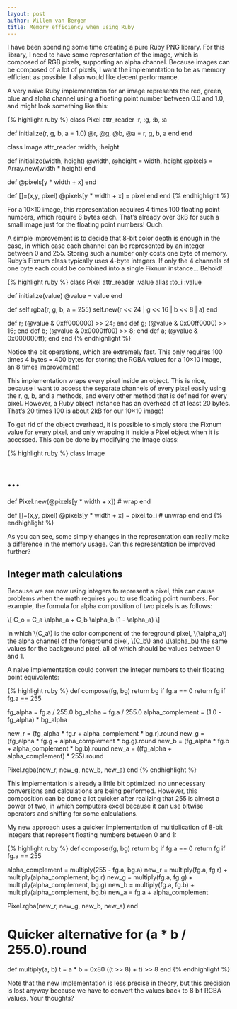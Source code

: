 ```yaml
---
layout: post
author: Willem van Bergen
title: Memory efficiency when using Ruby
---
```


I have been spending some time creating a pure Ruby PNG library. For this library, I need to have some representation of the image, which is composed of RGB pixels, supporting an alpha channel. Because images can be composed of a lot of pixels, I want the implementation to be as memory efficient as possible. I also would like decent performance.

A very naive Ruby implementation for an image represents the red, green, blue and alpha channel using a floating point number between 0.0 and 1.0, and might look something like this:

{% highlight ruby %}
class Pixel
  attr_reader :r, :g, :b, :a

  def initialize(r, g, b, a = 1.0)
    @r, @g, @b, @a = r, g, b, a
  end
end

class Image
  attr_reader :width, :height

  def initialize(width, height)
    @width, @height = width, height
    @pixels = Array.new(width * height)
  end

  def [](x,y)
    @pixels[y * width + x]
  end

  def []=(x,y, pixel)
    @pixels[y * width + x] = pixel
  end
end
{% endhighlight %}

For a 10×10 image, this representation requires 4 times 100 floating point numbers, which require 8 bytes each. That’s already over 3kB for such a small image just for the floating point numbers! Ouch.

A simple improvement is to decide that 8-bit color depth is enough in the case, in which case each channel can be represented by an integer between 0 and 255. Storing such a number only costs one byte of memory. Ruby’s Fixnum class typically uses 4-byte integers. If only the 4 channels of one byte each could be combined into a single Fixnum instance… Behold!

{% highlight ruby %}
class Pixel
  attr_reader :value
  alias :to_i :value

  def initialize(value)
    @value = value
  end

  def self.rgba(r, g, b, a = 255)
    self.new(r << 24 | g << 16 | b << 8 | a)
  end

  def r; (@value & 0xff000000) >> 24; end
  def g; (@value & 0x00ff0000) >> 16; end
  def b; (@value & 0x0000ff00) >>  8; end
  def a; (@value & 0x000000ff); end
end
{% endhighlight %}

Notice the bit operations, which are extremely fast. This only requires 100 times 4 bytes = 400 bytes for storing the RGBA values for a 10×10 image, an 8 times improvement!

This implementation wraps every pixel inside an object. This is nice, because I want to access the separate channels of every pixel easily using the r, g, b, and a methods, and every other method that is defined for every pixel. However, a Ruby object instance has an overhead of at least 20 bytes. That’s 20 times 100 is about 2kB for our 10×10 image!

To get rid of the object overhead, it is possible to simply store the Fixnum value for every pixel, and only wrapping it inside a Pixel object when it is accessed. This can be done by modifying the Image class:

{% highlight ruby %}
class Image
  # ...

  def [](x,y)
    Pixel.new(@pixels[y * width + x]) # wrap
  end

  def []=(x,y, pixel)
    @pixels[y * width + x] = pixel.to_i # unwrap
  end
end
{% endhighlight %}

As you can see, some simply changes in the representation can really make a difference in the memory usage. Can this representation be improved further?

## Integer math calculations

Because we are now using integers to represent a pixel, this can cause problems when the math requires you to use floating point numbers. For example, the formula for alpha composition of two pixels is as follows:

\\[ C_o = C_a \alpha_a + C_b \alpha_b (1 - \alpha_a) \\]

in which \\(C_a\\) is the color component of the foreground pixel, \\(\alpha_a\\) the alpha channel of the foreground pixel, \\(C_b\\) and \\(\alpha_b\\) the same values for the background pixel, all of which should be values between 0 and 1.

A naive implementation could convert the integer numbers to their floating point equivalents:

{% highlight ruby %}
def compose(fg, bg)
  return bg if fg.a == 0
  return fg if fg.a == 255

  fg_alpha = fg.a / 255.0
  bg_alpha = fg.a / 255.0
  alpha_complement = (1.0 - fg_alpha) * bg_alpha

  new_r = (fg_alpha * fg.r + alpha_complement * bg.r).round
  new_g = (fg_alpha * fg.g + alpha_complement * bg.g).round
  new_b = (fg_alpha * fg.b + alpha_complement * bg.b).round
  new_a = ((fg_alpha + alpha_complement) * 255).round

  Pixel.rgba(new_r, new_g, new_b, new_a)
end
{% endhighlight %}

This implementation is already a little bit optimized: no unnecessary conversions and calculations are being performed. However, this composition can be done a lot quicker after realizing that 255 is almost a power of two, in which computers excel because it can use bitwise operators and shifting for some calculations.

My new approach uses a quicker implementation of multiplication of 8-bit integers that represent floating numbers between 0 and 1:

{% highlight ruby %}
def compose(fg, bg)
  return bg if fg.a == 0
  return fg if fg.a == 255

  alpha_complement = multiply(255 - fg.a, bg.a)
  new_r = multiply(fg.a, fg.r) + multiply(alpha_complement, bg.r)
  new_g = multiply(fg.a, fg.g) + multiply(alpha_complement, bg.g)
  new_b = multiply(fg.a, fg.b) + multiply(alpha_complement, bg.b)
  new_a = fg.a + alpha_complement

  Pixel.rgba(new_r, new_g, new_b, new_a)
end

# Quicker alternative for (a * b / 255.0).round
def multiply(a, b)
  t = a * b + 0x80
  ((t >> 8) + t) >> 8
end
{% endhighlight %}

Note that the new implementation is less precise in theory, but this precision is lost anyway because we have to convert the values back to 8 bit RGBA values. Your thoughts?
